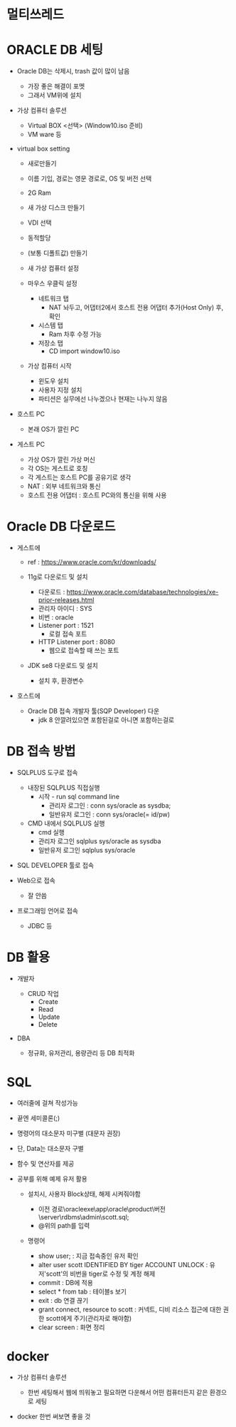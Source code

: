
# 멀티쓰레드

# ORACLE DB 세팅

- Oracle DB는 삭제시, trash 값이 많이 남음
    - 가장 좋은 해결이 포멧
    - 그래서 VM위에 설치

- 가상 컴퓨터 솔루션
    - Virtual BOX <선택> (Window10.iso 준비)
    - VM ware 등

- virtual box setting
    - 새로만들기
    - 이름 기입, 경로는 영문 경로로, OS 및 버전 선택
    - 2G Ram
    - 새 가상 디스크 만들기
    - VDI 선택
    - 동적할당
    - (보통 디폴트값) 만들기
    
    - 새 가상 컴퓨터 설정
    - 마우스 우클릭 설정
        - 네트워크 탭
            - NAT 놔두고, 어댑터2에서 호스트 전용 어댑터 추가(Host Only) 후, 확인
        - 시스템 탭
            - Ram 차후 수정 가능
        - 저장소 탭
            - CD import window10.iso
    
    - 가상 컴퓨터 시작
        - 윈도우 설치
        - 사용자 지정 설치
        - 파티션은 실무에선 나누겠으나 현재는 나누지 않음

- 호스트 PC
    - 본래 OS가 깔린 PC
- 게스트 PC
    - 가상 OS가 깔린 가상 머신
    - 각 OS는 게스트로 호칭
    - 각 게스트는 호스트 PC를 공유기로 생각
    - NAT : 외부 네트워크와 통신
    - 호스트 전용 어댑터 : 호스트 PC와의 통신을 위해 사용

# Oracle DB 다운로드

- 게스트에
    - ref : https://www.oracle.com/kr/downloads/

    - 11g로 다운로드 및 설치
        - 다운로드 : https://www.oracle.com/database/technologies/xe-prior-releases.html
        - 관리자 아이디 : SYS
        - 비번 : oracle
        - Listener port : 1521
            - 로컬 접속 포트
        - HTTP Listener port : 8080
            - 웹으로 접속할 때 쓰는 포트

    - JDK se8 다운로드 및 설치
        - 설치 후, 환경변수

- 호스트에
    - Oracle DB 접속 개발자 툴(SQP Developer) 다운
        - jdk 8 안깔려있으면 포함된걸로 아니면 포함하는걸로

# DB 접속 방법

- SQLPLUS 도구로 접속
    - 내장된 SQLPLUS 직접실행 
        - 시작 - run sql command line
            - 관리자 로그인 : conn sys/oracle as sysdba;
            - 일반유저 로그인 : conn sys/oracle(= id/pw)
    - CMD 내에서 SQLPLUS 실행
        - cmd 실행
        - 관리자 로그인 sqlplus sys/oracle as sysdba
        - 일반유저 로그인 sqlplus sys/oracle

- SQL DEVELOPER 툴로 접속

- Web으로 접속
    - 잘 안씀

- 프로그래밍 언어로 접속
    - JDBC 등

# DB 활용

- 개발자
    - CRUD 작업
        - Create
        - Read
        - Update
        - Delete

- DBA
    - 정규화, 유저관리, 용량관리 등 DB 최적화

# SQL

- 여러줄에 걸쳐 작성가능

- 끝엔 세미콜론(;)

- 명령어의 대소문자 미구별 (대문자 권장)

- 단, Data는 대소문자 구별

- 함수 및 연산자를 제공

- 공부를 위해 예제 유저 활용
    - 설치시, 사용자 Block상태, 해제 시켜줘야함
        - 이전 경로\oracleexe\app\oracle\product\버전\server\rdbms\admin\scott.sql;
        - @위의 path를 입력

    - 명령어
        - show user; : 지금 접속중인 유저 확인
        - alter user scott IDENTIFIED BY tiger ACCOUNT UNLOCK : 유저'scott'의 비번을 tiger로 수정 및 계정 해제
        - commit : DB에 적용
        - select * from tab : 테이블s 보기
        - exit : db 연결 끊기
        - grant connect, resource to scott : 커넥트, 디비 리소스 접근에 대한 권한 scott에게 주기(관리자로 해야함)
        - clear screen : 화면 정리
        
# docker

- 가상 컴퓨터 솔루션
    - 한번 세팅해서 웹에 띄워놓고 필요하면 다운해서 어떤 컴퓨터든지 같은 환경으로 세팅

- docker 한번 써보면 좋을 것
